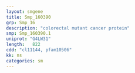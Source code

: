 ```yaml
---
layout: smgene
title: Smp_160390
grp: Smp_16
description: "colorectal mutant cancer protein"
smp: Smp_160390.1
uniprot: "G4LW31"
length:   822
cdd: "cl11144, pfam10506"
kk: ns
categories: sm
---
```

